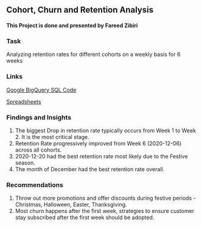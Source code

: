 ## Cohort, Churn and Retention Analysis

#### This Project is done and presented by Fareed Zibiri


### Task
Analyzing retention rates for different cohorts on a weekly basis for 6 weeks


### Links
[Google BigQuery SQL Code](https://console.cloud.google.com/bigquery?sq=147855269776:b2df49a5a4744e98ae988e6c46c20384)

[Spreadsheets](https://docs.google.com/spreadsheets/d/1nh_vpl7nne8iVGf6gxWjZ4-SRYx2x_svNLxT_Fz3HM4/edit?usp=sharing)

### Findings and Insights
1. The biggest Drop in retention rate typically occurs from Week 1 to Week 2. It is the most critical stage.				
2. Retention Rate progressively improved from Week 6 (2020-12-06) across all cohorts.				
3. 2020-12-20 had the best retention rate most likely due to the Festive season.				
4. The month of December had the best retention rate overall.				

### Recommendations
1. Throw out more promotions and offer discounts during festive periods - Christmas, Halloween, Easter, Thanksgiving.					
2. Most churn happens after the first week, strategies to ensure customer stay subscribed after the first week should be adopted.					


